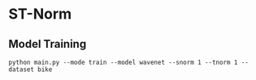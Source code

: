 # ST-Norm

## Model Training
```
python main.py --mode train --model wavenet --snorm 1 --tnorm 1 --dataset bike
```
